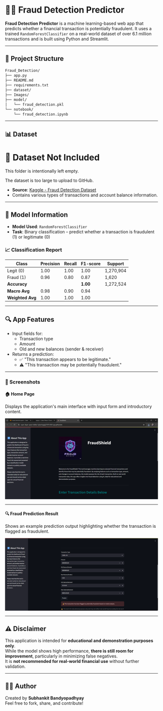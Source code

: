 # 🕵️‍♂️ Fraud Detection Predictor

**Fraud Detection Predictor** is a machine learning-based web app that predicts whether a financial transaction is potentially fraudulent. It uses a trained `RandomForestClassifier` on a real-world dataset of over 6.1 million transactions and is built using Python and Streamlit.

---

## 📁 Project Structure

```
Fraud_Detection/
├── app.py                       
├── README.md                    
├── requirements.txt             
├── dataset/                     
├── Images/                      
├── model/
│   └── fraud_detection.pkl      
└── notebook/
    └── fraud_detection.ipynb    
```

---

## 📊 Dataset
# 📁 Dataset Not Included

This folder is intentionally left empty.

The dataset is too large to upload to GitHub.  

- **Source**: [Kaggle - Fraud Detection Dataset](https://www.kaggle.com/datasets/amanalisiddiqui/fraud-detection-dataset?resource=download)
- Contains various types of transactions and account balance information.

---

## 🧠 Model Information

- **Model Used**: `RandomForestClassifier`
- **Task**: Binary classification – predict whether a transaction is fraudulent (1) or legitimate (0)

### 📈 Classification Report

| Class | Precision | Recall | F1-score | Support |
|-------|-----------|--------|----------|---------|
| Legit (0) | 1.00 | 1.00 | 1.00 | 1,270,904 |
| Fraud (1) | 0.96 | 0.80 | 0.87 | 1,620 |
| **Accuracy** |  |  | **1.00** | 1,272,524 |
| **Macro Avg** | 0.98 | 0.90 | 0.94 |  |
| **Weighted Avg** | 1.00 | 1.00 | 1.00 |  |

---


## 🔍 App Features

- Input fields for:
  - Transaction type
  - Amount
  - Old and new balances (sender & receiver)
- Returns a prediction:
  - ✅ "This transaction appears to be legitimate."
  - ⚠️ "This transaction may be potentially fraudulent."

---

### 📸 Screenshots

#### 🏠 Home Page
Displays the application's main interface with input form and introductory content.

![Home Page](Images/home.png)

---

#### 🔍 Fraud Prediction Result
Shows an example prediction output highlighting whether the transaction is flagged as fraudulent.

![Prediction Result](Images/prediction.png)

---


## ⚠️ Disclaimer

This application is intended for **educational and demonstration purposes only**.  
While the model shows high performance, **there is still room for improvement**, particularly in minimizing false negatives.  
It is **not recommended for real-world financial use** without further validation.

---


## 🙋‍♂️ Author

Created by **Subhankit Bandyopadhyay**  
Feel free to fork, share, and contribute!